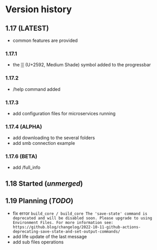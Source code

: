 # Version history
## 1.17 (LATEST)
- common features are provided
### 1.17.1
- the ▒ (U+2592, Medium Shade) symbol added to the progressbar
### 1.17.2
- /help command added
### 1.17.3
- add configuration files for microservices running
### 1.17.4 (ALPHA)
- add downloading to the several folders
- add smb connection example
### 1.17.6 (BETA)
- add /full_info
## 1.18 Started (_unmerged_)
## 1.19 Planning (_TODO_)
- fix error `build_core / build_core The 'save-state' command is deprecated and will be disabled soon. Please upgrade to using Environment Files. For more information see: https://github.blog/changelog/2022-10-11-github-actions-deprecating-save-state-and-set-output-commands/`
- add life update of the last message
- add sub files operations
 